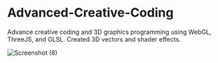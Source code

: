 # Advanced-Creative-Coding
Advance creative coding and 3D graphics programming using WebGL, ThreeJS, and GLSL. Created 3D vectors and shader effects.

![Screenshot (8)](https://user-images.githubusercontent.com/61664827/137033436-739d38ae-9b7b-409d-9aa7-283c79c59c94.png)
